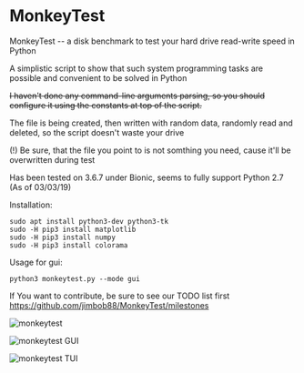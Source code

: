 # MonkeyTest

MonkeyTest -- a disk benchmark to test your hard drive read-write speed in Python

A simplistic script to show that such system programming
tasks are possible and convenient to be solved in Python

~~I haven't done any command-line arguments parsing, so
you should configure it using the constants at top of the script.~~

The file is being created, then written with random data, randomly read
and deleted, so the script doesn't waste your drive

(!) Be sure, that the file you point to is not somthing
    you need, cause it'll be overwritten during test

Has been tested on 3.6.7 under Bionic, seems to fully support Python 2.7 (As of 03/03/19)


Installation:
```
sudo apt install python3-dev python3-tk
sudo -H pip3 install matplotlib
sudo -H pip3 install numpy
sudo -H pip3 install colorama
```
Usage for gui:
```
python3 monkeytest.py --mode gui
```

If You want to contribute, be sure to see our TODO list first
  https://github.com/jimbob88/MonkeyTest/milestones

![monkeytest](https://cloud.githubusercontent.com/assets/16870636/12601547/7a3a4f14-c4aa-11e5-8b2e-48a20d7f7c17.png)

![monkeytest GUI](https://user-images.githubusercontent.com/9913366/53694502-b3fc4d00-3da7-11e9-8ea9-7bb7fbd17d9b.png)

![monkeytest TUI](https://user-images.githubusercontent.com/9913366/53694508-c8d8e080-3da7-11e9-8018-e5bab1cb8137.png)
